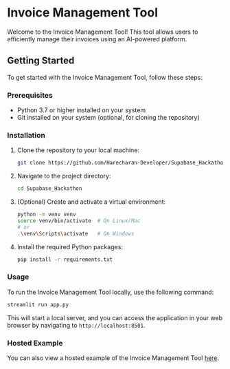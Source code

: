 

# Invoice Management Tool

Welcome to the Invoice Management Tool! This tool allows users to efficiently manage their invoices using an AI-powered platform.

## Getting Started

To get started with the Invoice Management Tool, follow these steps:

### Prerequisites

- Python 3.7 or higher installed on your system
- Git installed on your system (optional, for cloning the repository)

### Installation

1. Clone the repository to your local machine:
   ```bash
   git clone https://github.com/Harecharan-Developer/Supabase_Hackathon.git
   ```

2. Navigate to the project directory:
   ```bash
   cd Supabase_Hackathon
   ```

3. (Optional) Create and activate a virtual environment:
   ```bash
   python -m venv venv
   source venv/bin/activate  # On Linux/Mac
   # or
   .\venv\Scripts\activate   # On Windows
   ```

4. Install the required Python packages:
   ```bash
   pip install -r requirements.txt
   ```

### Usage

To run the Invoice Management Tool locally, use the following command:
```bash
streamlit run app.py
```

This will start a local server, and you can access the application in your web browser by navigating to `http://localhost:8501`.

### Hosted Example

You can also view a hosted example of the Invoice Management Tool [here](https://supabase-hackathon.onrender.com).


